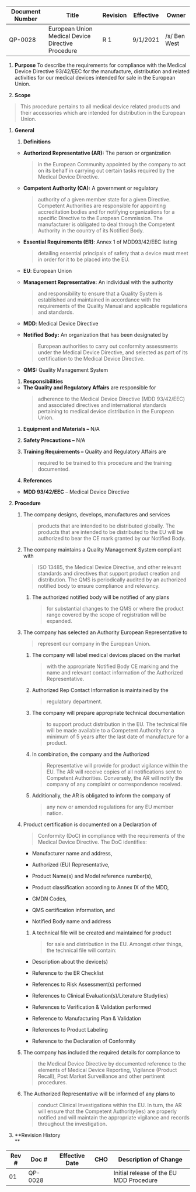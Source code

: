 Document Number|Title|Revision|Effective|Owner
---------------|-------------------------------------|---|----|-----
QP-0028|European Union Medical Device Directive Procedure|R 1|9/1/2021|/s/ Ben West

1.  **Purpose**
To describe the requirements for compliance with the Medical Device
Directive 93/42/EEC for the manufacture, distribution and related
activities for our medical devices intended for sale in the European
Union.

1.  **Scope**

> This procedure pertains to all medical device related products and
> their accessories which are intended for distribution in the European
> Union.

1.  **General**

    1.  **Definitions**

    -   **Authorized Representative (AR):** The person or organization
        > in the European Community appointed by the company to act on
        > its behalf in carrying out certain tasks required by the
        > Medical Device Directive.

    -   **Competent Authority (CA):** A government or regulatory
        > authority of a given member state for a given Directive.
        > Competent Authorities are responsible for appointing
        > accreditation bodies and for notifying organizations for a
        > specific Directive to the European Commission. The
        > manufacturer is obligated to deal through the Competent
        > Authority in the country of its Notified Body.

    -   **Essential Requirements (ER)**: Annex 1 of MDD93/42/EEC listing
        > detailing essential principals of safety that a device must
        > meet in order for it to be placed into the EU.

    -   **EU**: European Union

    -   **Management Representative:** An individual with the authority
        > and responsibility to ensure that a Quality System is
        > established and maintained in accordance with the requirements
        > of the Quality Manual and applicable regulations and
        > standards.

    -   **MDD**: Medical Device Directive

    -   **Notified Body:** An organization that has been designated by
        > European authorities to carry out conformity assessments under
        > the Medical Device Directive, and selected as part of its
        > certification to the Medical Device Directive.

    -   **QMS:** Quality Management System

    1.  **Responsibilities**

    -   **The Quality and Regulatory Affairs** are responsible for
        > adherence to the Medical Device Directive (MDD 93/42/EEC) and
        > associated directives and international standards pertaining
        > to medical device distribution in the European Union.

    1.  **Equipment and Materials –** N/A

    2.  **Safety Precautions –** N/A

    3.  **Training Requirements –** Quality and Regulatory Affairs are
        > required to be trained to this procedure and the training
        > documented.

    4.  **References**

    -   **MDD 93/42/EEC** – Medical Device Directive

2.  **Procedure**

    1.  The company designs, develops, manufactures and services
        > products that are intended to be distributed globally. The
        > products that are intended to be distributed to the EU will be
        > authorized to bear the CE mark granted by our Notified Body.

    2.  The company maintains a Quality Management System compliant with
        > ISO 13485, the Medical Device Directive, and other relevant
        > standards and directives that support product creation and
        > distribution. The QMS is periodically audited by an authorized
        > notified body to ensure compliance and relevancy.

        1.  The authorized notified body will be notified of any plans
            > for substantial changes to the QMS or where the product
            > range covered by the scope of registration will be
            > expanded.

    3.  The company has selected an Authority European Representative to
        > represent our company in the European Union.

        1.  The company will label medical devices placed on the market
            > with the appropriate Notified Body CE marking and the name
            > and relevant contact information of the Authorized
            > Representative.

        2.  Authorized Rep Contact Information is maintained by the
            > regulatory department.

        3.  The company will prepare appropriate technical documentation
            > to support product distribution in the EU. The technical
            > file will be made available to a Competent Authority for a
            > minimum of 5 years after the last date of manufacture for
            > a product.

        4.  In combination, the company and the Authorized
            > Representative will provide for product vigilance within
            > the EU. The AR will receive copies of all notifications
            > sent to Competent Authorities. Conversely, the AR will
            > notify the company of any complaint or correspondence
            > received.

        5.  Additionally, the AR is obligated to inform the company of
            > any new or amended regulations for any EU member nation.

    4.  Product certification is documented on a Declaration of
        > Conformity (DoC) in compliance with the requirements of the
        > Medical Device Directive. The DoC identifies:

        -   Manufacturer name and address,

        -   Authorized (EU) Representative,

        -   Product Name(s) and Model reference number(s),

        -   Product classification according to Annex IX of the MDD,

        -   GMDN Codes,

        -   QMS certification information, and

        -   Notified Body name and address

        1.  A technical file will be created and maintained for product
            > for sale and distribution in the EU. Amongst other things,
            > the technical file will contain:

        -   Description about the device(s)

        -   Reference to the ER Checklist

        -   References to Risk Assessment(s) performed

        -   References to Clinical Evaluation(s)/Literature Study(ies)

        -   References to Verification & Validation performed

        -   Reference to Manufacturing Plan & Validation

        -   References to Product Labeling

        -   Reference to the Declaration of Conformity

    5.  The company has included the required details for compliance to
        > the Medical Device Directive by documented reference to the
        > elements of Medical Device Reporting, Vigilance (Product
        > Recall), Post Market Surveillance and other pertinent
        > procedures.

    6.  The Authorized Representative will be informed of any plans to
        > conduct Clinical Investigations within the EU. In turn, the AR
        > will ensure that the Competent Authority(ies) are properly
        > notified and will maintain the appropriate vigilance and
        > records throughout the investigation.

3.  **Revision History  
    **

| **Rev \#** | **Doc \#** | **Effective Date** | **CHO** | **Description of Change**               |
|------------|------------|--------------------|---------|-----------------------------------------|
| 01         | QP-0028    |                    |         | Initial release of the EU MDD Procedure |
